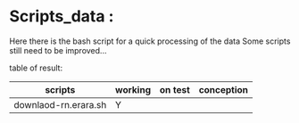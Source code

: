 # Scripts_data : 

Here there is the bash script for a quick processing of the data
Some scripts still need to be improved...

table of result: 

| scripts                      | working | on test | conception |
|------------------------------|---------|---------|------------|
|downlaod-rn.erara.sh          |Y        |         |            |

